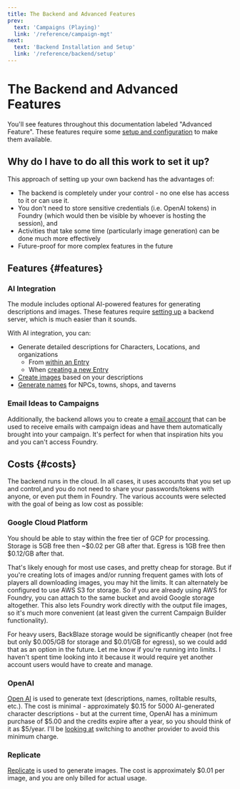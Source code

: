 ```yaml
---
title: The Backend and Advanced Features
prev: 
  text: 'Campaigns (Playing)'
  link: '/reference/campaign-mgt'
next: 
  text: 'Backend Installation and Setup'
  link: '/reference/backend/setup'
---
```

# The Backend and Advanced Features

You'll see features throughout this documentation labeled "Advanced Feature".  These features require some [setup and configuration](./setup) to make them available.

## Why do I have to do all this work to set it up?
This approach of setting up your own backend has the advantages of:
  - The backend is completely under your control - no one else has access to it or can use it.
  - You don't need to store sensitive credentials (i.e. OpenAI tokens) in Foundry (which would then be visible by whoever is hosting the session), and 
  - Activities that take some time (particularly image generation) can be done much more effectively
  - Future-proof for more complex features in the future

## Features {#features}
### AI Integration

The module includes optional AI-powered features for generating descriptions and images. These features require [setting up](#setup) a backend server, which is much easier than it sounds.

With AI integration, you can:

- Generate detailed descriptions for Characters, Locations, and organizations
  - From [within an Entry](/reference/world-building/content/entry/generate#description)
  - When [creating a new Entry](/reference/misc/create)
- [Create images](/reference/world-building/image-generation) based on your descriptions
- [Generate names](/reference/play-mode/name-generation) for NPCs, towns, shops, and taverns 

### Email Ideas to Campaigns
Additionally, the backend allows you to create a [email account](./email) that can be used to receive emails with campaign ideas and have them automatically brought into your campaign.  It's perfect for when that inspiration hits you and you can't access Foundry.

## Costs {#costs}
The backend runs in the cloud.  In all cases, it uses accounts that you set up and control,and you do not need to share your passwords/tokens with anyone, or even put them in Foundry.  The various accounts were selected with the goal of being as low cost as possible:

### Google Cloud Platform
You should be able to stay within the free tier of GCP for processing.  Storage is 5GB free then ~$0.02 per GB after that.  Egress is 1GB free then $0.12/GB after that.

That's likely enough for most use cases, and pretty cheap for storage.  But if you're creating lots of images and/or running frequent games with lots of players all downloading images, you may hit the limits.  It can alternately be configured to use AWS S3 for storage.  So if you are already using AWS for Foundry, you can attach to the same bucket and avoid Google storage altogether.  This also lets Foundry work directly with the output file images, so it's much more convenient (at least given the current Campaign Builder functionality).

For heavy users, BackBlaze storage would be significantly cheaper (not free but only $0.005/GB for storage and $0.01/GB for egress), so we could add that as an option in the future.  Let me know if you're running into limits.  I haven't spent time looking into it because it would require yet another account users would have to create and manage.

### OpenAI
[Open AI](https://openai.com/api) is used to generate text (descriptions, names, rolltable results, etc.).  The cost is minimal - approximately $0.15 for 5000 AI-generated character descriptions - but at the current time, OpenAI has a minimum purchase of $5.00 and the credits expire after a year, so you should think of it as $5/year.  I'll be [looking at](https://github.com/dovrosenberg/fvtt-campaign-builder/issues/369) switching to another provider to avoid this minimum charge.

### Replicate
[Replicate](https://replicate.com/) is used to generate images.  The cost is approximately $0.01 per image, and you are only billed for actual usage.
